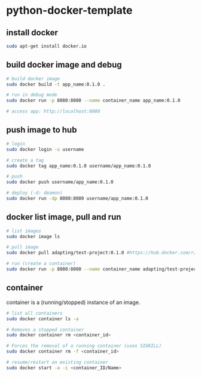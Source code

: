 # python-docker-template

## install docker
```bash
sudo apt-get install docker.io
```

## build docker image and debug
```bash
# build docker image
sudo docker build -t app_name:0.1.0 .

# run in debug mode
sudo docker run -p 8080:8080 --name container_name app_name:0.1.0

# access app: http://localhost:8080
```

## push image to hub
```bash
# login
sudo docker login -u username

# create a tag
sudo docker tag app_name:0.1.0 username/app_name:0.1.0

# push
sudo docker push username/app_name:0.1.0

# deploy (-d: deamon)
sudo docker run -dp 8080:8080 username/app_name:0.1.0
```

## docker list image, pull and run
```bash
# list images
sudo docker image ls

# pull image
sudo docker pull adapting/test-project:0.1.0 #https://hub.docker.com/r/adapting/test-project 

# run (create a container)
sudo docker run -p 8080:8080 --name container_name adapting/test-project:0.1.0
```

## container
container is a (running/stopped) instance of an image.

```bash
# list all containers
sudo docker container ls -a

# Removes a stopped container
sudo docker container rm <container_id> 

# Forces the removal of a running container (uses SIGKILL)
sudo docker container rm -f <container_id> 

# resume/restart an existing container
sudo docker start -a -i <container_ID/Name>
```
